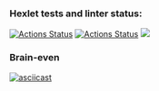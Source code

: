 ### Hexlet tests and linter status:
[![Actions Status](https://github.com/sdemikhov/frontend-project-lvl1/workflows/hexlet-check/badge.svg)](https://github.com/sdemikhov/frontend-project-lvl1/actions)
[![Actions Status](https://github.com/sdemikhov/frontend-project-lvl1/workflows/main-check/badge.svg)](https://github.com/sdemikhov/frontend-project-lvl1/actions)
<a href="https://codeclimate.com/github/sdemikhov/frontend-project-lvl1/maintainability"><img src="https://api.codeclimate.com/v1/badges/b672c29a96dd70311e94/maintainability" /></a>
### Brain-even
[![asciicast](https://asciinema.org/a/8y8ZBvrN7e2CtLSeuOJ61CWEp.svg)](https://asciinema.org/a/8y8ZBvrN7e2CtLSeuOJ61CWEp)
